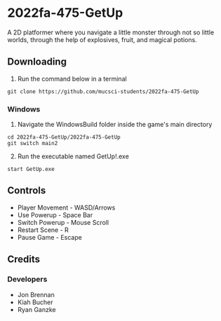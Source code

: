 # 2022fa-475-GetUp
A 2D platformer where you navigate a little monster through not so little worlds, through the help of explosives, fruit, and magical potions.

## Downloading
1. Run the command below in a terminal
```
git clone https://github.com/mucsci-students/2022fa-475-GetUp
```

### Windows
1. Navigate the WindowsBuild folder inside the game's main directory 
```
cd 2022fa-475-GetUp/2022fa-475-GetUp
git switch main2
```
2. Run the executable named GetUp!.exe
```
start GetUp.exe
```

## Controls
- Player Movement - WASD/Arrows
- Use Powerup - Space Bar
- Switch Powerup - Mouse Scroll
- Restart Scene - R
- Pause Game - Escape

## Credits

### Developers 
- Jon Brennan
- Kiah Bucher
- Ryan Ganzke
